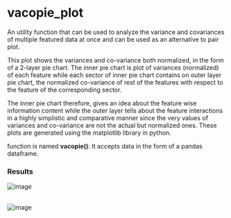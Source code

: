 # vacopie_plot

An utility function that can be used to analyze the variance and covariances of multiple featured data at once and can be used as an alternative to pair plot.

This plot shows the variances and co-variance both normalized, in the form of a 2-layer pie chart. The inner pie chart is plot of variances (normalized) of each feature while each sector of inner pie chart contains on outer layer pie chart, the normalized co-variance of rest of the features with respect to the feature of the corresponding sector.

The inner pie chart therefore, gives an idea about the feature wise information content while the outer layer tells about the feature interactions in a highly simplistic and comparative manner since the very values of variances and co-variance are not the actual but normalized ones. These plots are generated using the matplotlib library in python.

function is named <b>vacopie()</b>: It accepts data in the form of a pandas dataframe.


<h3>Results</h3>

![image](https://user-images.githubusercontent.com/31762475/133897650-24b615ef-a70a-4b53-bd48-73859371b4d4.png)
<br><br>

![image](https://user-images.githubusercontent.com/31762475/133897659-424a0f72-7b16-49f0-b53d-47d005e0e9dc.png)

